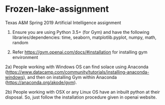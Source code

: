 # Frozen-lake-assignment
Texas A&amp;M Spring 2019 Artificial Intelligence assignment


1) Ensure you are using Python 3.5+ (for Gym) and have the following libraries/dependencies:
time, seaborn, matplotlib.pyplot, numpy, math, random

2) Refer https://gym.openai.com/docs/#installation for installing gym environment

2a) People working with Windows OS can find solace using Anaconda (https://www.datacamp.com/community/tutorials/installing-anaconda-windows), and then on installing Gym within Anaconda (https://anaconda.org/akode/gym).

2b) People working with OSX or any Linux OS have an inbuilt python at their disposal. So, just follow the installation procedure given in openai website.

